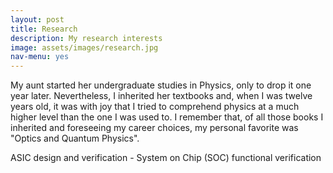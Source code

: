 ```yaml
---
layout: post
title: Research
description: My research interests
image: assets/images/research.jpg
nav-menu: yes
---
```

<p> My aunt started her undergraduate studies in Physics, only to drop it one year later. Nevertheless, I inherited her textbooks and, when I was twelve years old, it was with joy that I tried to comprehend physics at a much higher level than the one I was used to. I remember that, of all those books I inherited and foreseeing my career choices, my personal favorite was "Optics and Quantum Physics".  </p>
</p> ASIC design and verification - System on Chip (SOC) functional verification  </p>

</div>
</section>


